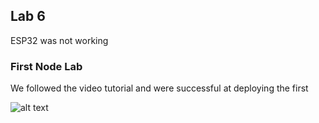 ## Lab 6

ESP32 was not working

### First Node Lab

We followed the video tutorial and were successful at deploying the first 

![alt text](../..//Pictures/Week_6/depressed_button.gif)